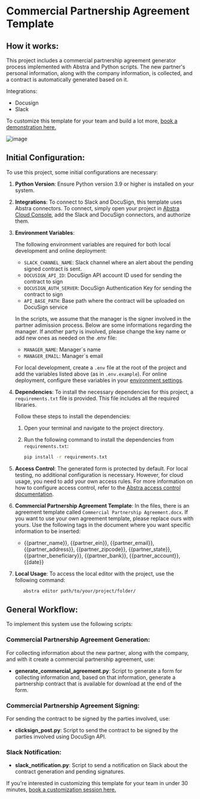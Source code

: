 # Commercial Partnership Agreement Template
## How it works:

This project includes a commercial partnership agreement generator process implemented with Abstra and Python scripts. The new partner's personal information, along with the company information, is collected, and a contract is automatically generated based on it.

Integrations: 
  - Docusign
  - Slack

To customize this template for your team and build a lot more, [book a demonstration here.](https://meet.abstra.app/demo?url=template-commercial-partnership-agreement)

![image](https://github.com/user-attachments/assets/2c281219-8528-43aa-86d0-9361768976e1)

## Initial Configuration:
To use this project, some initial configurations are necessary:
1. **Python Version**: Ensure Python version 3.9 or higher is installed on your system.
2. **Integrations**: To connect to Slack and DocuSign, this template uses Abstra connectors. To connect, simply open your project in [Abstra Cloud Console](https://cloud.abstra.io/projects/), add the Slack and DocuSign connectors, and authorize them.
3. **Environment Variables**:

    The following environment variables are required for both local development and online deployment:

    - `SLACK_CHANNEL_NAME`: Slack channel where an alert about the pending signed contract is sent.
    - `DOCUSIGN_API_ID`: DocuSign API account ID used for sending the contract to sign
    - `DOCUSIGN_AUTH_SERVER`: DocuSign Authentication Key for sending the contract to sign 
    - `API_BASE_PATH`: Base path where the contract will be uploaded on DocuSign service
  
   In the scripts, we assume that the manager is the signer involved in the partner adimission process. Below are some informations regarding the manager. If another party is involved, please change the key name or add new ones as needed on the .env file:

   - `MANAGER_NAME`: Manager`s name
   - `MANAGER_EMAIL`: Manager`s email
  
    For local development, create a `.env` file at the root of the project and add the variables listed above (as in `.env.example`). For online deployment, configure these variables in your [environment settings](https://docs.abstra.io/cloud/envvars). 

4. **Dependencies**: To install the necessary dependencies for this project, a `requirements.txt` file is provided. This file includes all the required libraries.

   Follow these steps to install the dependencies:

   1. Open your terminal and navigate to the project directory.
   2. Run the following command to install the dependencies from `requirements.txt`:
  
      ```sh
      pip install -r requirements.txt
      ```
5. **Access Control**: The generated form is protected by default. For local testing, no additional configuration is necessary. However, for cloud usage, you need to add your own access rules. For more information on how to configure access control, refer to the [Abstra access control documentation](https://docs.abstra.io/concepts/access-control).
   
6. **Commercial Partnership Agreement Template**: In the files, there is an agreement template called `Commercial Partnership Agreement.docx`. If you want to use your own agreement template, please replace ours with yours. Use the following tags in the document where you want specific information to be inserted:

    - {{partner_name}}, {{partner_ein}}, {{partner_email}}, {{partner_address}}, {{partner_zipcode}}, {{partner_state}}, {{partner_beneficiary}}, {{partner_bank}}, {{partner_account}}, {{date}}

7. **Local Usage**: To access the local editor with the project, use the following command:

   ```sh
      abstra editor path/to/your/project/folder/
   ```

## General Workflow:
To implement this system use the following scripts:

### Commercial Partnership Agreement Generation:
For collecting information about the new partner, along with the company, and with it create a commercial partnership agreement, use:
  - **generate_commercial_agreement.py**: Script to generate a form for collecting information and, based on that information, generate a partnership contract that is available for download at the end of the form.

### Commercial Partnership Agreement Signing:
For sending the contract to be signed by the parties involved, use:
  - **clicksign_post.py**: Script to send the contract to be signed by the parties involved using DocuSign API.

### Slack Notification:
  - **slack_notification.py**: Script to send a notification on Slack about the contract generation and pending signatures.

If you're interested in customizing this template for your team in under 30 minutes, [book a customization session here.](https://meet.abstra.app/demo?url=template-commercial-partnership-agreement)
